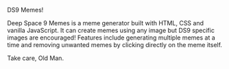 DS9 Memes!

Deep Space 9 Memes is a meme generator built with HTML, CSS and vanilla JavaScript.
It can create memes using any image but DS9 specific images are encouraged! Features include generating multiple memes at a time and removing unwanted memes by clicking directly on the meme itself.

Take care, Old Man.

